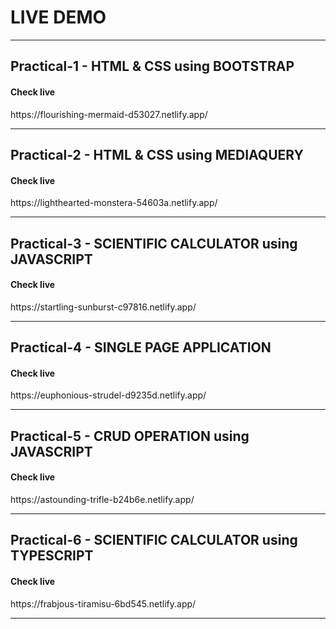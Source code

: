 # LIVE DEMO 
<hr/>

## Practical-1 - HTML & CSS using BOOTSTRAP

<h4>Check live</h4>
https://flourishing-mermaid-d53027.netlify.app/
<hr/>

## Practical-2 - HTML & CSS using MEDIAQUERY

<h4>Check live</h4>
https://lighthearted-monstera-54603a.netlify.app/
<hr/>

## Practical-3 - SCIENTIFIC CALCULATOR using JAVASCRIPT

<h4>Check live</h4>
https://startling-sunburst-c97816.netlify.app/
<hr/>

## Practical-4 - SINGLE PAGE APPLICATION

<h4>Check live</h4>
https://euphonious-strudel-d9235d.netlify.app/
<hr/>


## Practical-5 - CRUD OPERATION using JAVASCRIPT

<h4>Check live</h4>
https://astounding-trifle-b24b6e.netlify.app/
<hr/>

## Practical-6 - SCIENTIFIC CALCULATOR using TYPESCRIPT

<h4>Check live</h4>
https://frabjous-tiramisu-6bd545.netlify.app/
<hr/>

